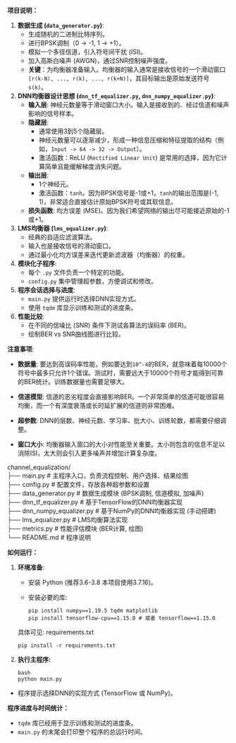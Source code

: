 **项目说明：**

1. **数据生成 (`data_generator.py`)**:
   - 生成随机的二进制比特序列。
   - 进行BPSK调制（0 -> -1, 1 -> +1）。
   - 模拟一个多径信道，引入符号间干扰 (ISI)。
   - 加入高斯白噪声 (AWGN)，通过SNR控制噪声强度。
   - **关键**：为均衡器准备输入。均衡器的输入通常是接收信号的一个滑动窗口 `[r(k-N), ..., r(k), ..., r(k+N)]`，其目标输出是原始发送符号 `s(k)`。
2. **DNN均衡器设计思想 (`dnn_tf_equalizer.py`, `dnn_numpy_equalizer.py`)**:
   - **输入层**: 神经元数量等于滑动窗口大小。输入是接收到的、经过信道和噪声影响的信号样本。
   - **隐藏层**:
     - 通常使用3到5个隐藏层。
     - 神经元数量可以逐渐减少，形成一种信息压缩和特征提取的结构（例如，`Input -> 64 -> 32 -> Output`）。
     - 激活函数：ReLU (`Rectified Linear Unit`) 是常用的选择，因为它计算简单且能缓解梯度消失问题。
   - **输出层**:
     - 1个神经元。
     - 激活函数：`tanh`。因为BPSK信号是-1或+1，`tanh`的输出范围是(-1, 1)，非常适合直接估计原始BPSK符号或其软信息。
   - **损失函数**: 均方误差 (MSE)。因为我们希望网络的输出尽可能接近原始的-1或+1。
3. **LMS均衡器 (`lms_equalizer.py`)**:
   - 经典的自适应滤波算法。
   - 输入也是接收信号的滑动窗口。
   - 通过最小化均方误差来迭代更新滤波器（均衡器）的权重。
4. **模块化子程序**:
   - 每个 `.py` 文件负责一个特定的功能。
   - `config.py` 集中管理超参数，方便调试和修改。
5. **程序会话选择与进度**:
   - `main.py` 提供运行时选择DNN实现方式。
   - 使用 `tqdm` 库显示训练和测试的进度条。
6. **性能比较**:
   - 在不同的信噪比 (SNR) 条件下测试各算法的误码率 (BER)。
   - 绘制BER vs SNR曲线图进行比较。

**注意事项**:

- **数据量**: 要达到高误码率性能，例如要达到`10^-4`的BER，就意味着每10000个符号中最多只允许1个错误。测试时，需要远大于10000个符号才能得到可靠的BER统计。训练数据量也需要足够大。

- **信道模型**: 信道的恶劣程度会直接影响BER。一个非常简单的信道可能很容易均衡，而一个有深度衰落或长时延扩展的信道则非常困难。

- **超参数**: DNN的层数、神经元数、学习率、批大小、训练轮数，都需要仔细调整。

- **窗口大小**: 均衡器输入窗口的大小对性能至关重要。太小则包含的信息不足以消除ISI，太大则会引入更多噪声并增加计算复杂度。

channel_equalization/<br>
├── main.py                     # 主程序入口，负责流程控制、用户选择、结果绘图<br>
├── config.py                   # 配置文件，存放各种超参数和设置<br>
├── data_generator.py           # 数据生成模块 (BPSK调制, 信道模拟, 加噪声)<br>
├── dnn_tf_equalizer.py         # 基于TensorFlow的DNN均衡器实现<br>
├── dnn_numpy_equalizer.py      # 基于NumPy的DNN均衡器实现 (手动搭建)<br>
├── lms_equalizer.py            # LMS均衡算法实现<br>
├── metrics.py                  # 性能评估模块 (BER计算, 绘图)<br>
└── README.md                   # 程序说明 

  **如何运行：**

  1. **环境准备**:

     - 安装 Python (推荐3.6-3.8  本项目使用3.7.16)。

     - 安装必要的库:

       ```
       pip install numpy==1.19.5 tqdm matplotlib
       pip install tensorflow-cpu==1.15.0 # 或者 tensorflow==1.15.0 
       ```
       
      具体可见: requirements.txt

       ```
       pip install -r requirements.txt 
       ```
       
  2. **执行主程序:**

       ```
       bash 
       python main.py
       ```

  - 程序提示选择DNN的实现方式 (TensorFlow 或 NumPy)。

  **程序进度与时间统计：**

  - `tqdm` 库已经用于显示训练和测试的进度条。
  - `main.py` 的末尾会打印整个程序的总运行时间。


